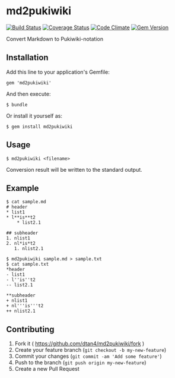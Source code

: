 # md2pukiwiki
[![Build Status](https://travis-ci.org/dtan4/md2pukiwiki.svg?branch=master)](https://travis-ci.org/dtan4/md2pukiwiki)
[![Coverage Status](https://coveralls.io/repos/dtan4/md2pukiwiki/badge.png)](https://coveralls.io/r/dtan4/md2pukiwiki)
[![Code Climate](https://codeclimate.com/github/dtan4/md2pukiwiki.png)](https://codeclimate.com/github/dtan4/md2pukiwiki)
[![Gem Version](https://badge.fury.io/rb/md2pukiwiki.svg)](http://badge.fury.io/rb/md2pukiwiki)

Convert Markdown to Pukiwiki-notation

## Installation

Add this line to your application's Gemfile:

    gem 'md2pukiwiki'

And then execute:

    $ bundle

Or install it yourself as:

    $ gem install md2pukiwiki

## Usage

    $ md2pukiwiki <filename>

Conversion result will be written to the standard output.

## Example

```
$ cat sample.md
# header
* list1
* l**is**t2
    * list2.1

## subheader
1. nlist1
2. nl*is*t2
   1. nlist2.1

$ md2pukiwiki sample.md > sample.txt
$ cat sample.txt
*header
- list1
- l''is''t2
-- list2.1

**subheader
+ nlist1
+ nl'''is'''t2
++ nlist2.1
```

## Contributing

1. Fork it ( https://github.com/dtan4/md2pukiwiki/fork )
2. Create your feature branch (`git checkout -b my-new-feature`)
3. Commit your changes (`git commit -am 'Add some feature'`)
4. Push to the branch (`git push origin my-new-feature`)
5. Create a new Pull Request

